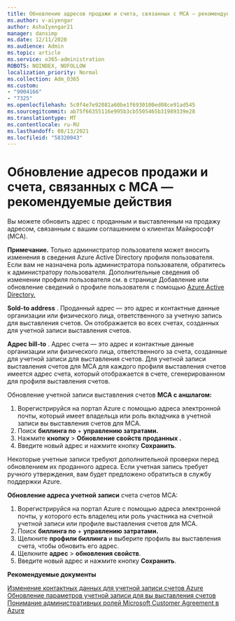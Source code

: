 ```yaml
---
title: Обновление адресов продажи и счета, связанных с MCA — рекомендуемые действия
ms.author: v-aiyengar
author: AshaIyengar21
manager: dansimp
ms.date: 12/11/2020
ms.audience: Admin
ms.topic: article
ms.service: o365-administration
ROBOTS: NOINDEX, NOFOLLOW
localization_priority: Normal
ms.collection: Adm_O365
ms.custom:
- "9004166"
- "7325"
ms.openlocfilehash: 5c0f4e7e92081a60be1f6930100ed08ce91ad545
ms.sourcegitcommit: ab75f66355116e995b3cb5505465b31989339e28
ms.translationtype: MT
ms.contentlocale: ru-RU
ms.lasthandoff: 08/13/2021
ms.locfileid: "58320043"
---
```

# <a name="update-sold-to-and-bill-to-address-associated-to-your-mca---recommended-steps"></a>Обновление адресов продажи и счета, связанных с MCA — рекомендуемые действия

Вы можете обновить адрес с проданным и выставленным на продажу адресом, связанным с вашим соглашением о клиентах Майкрософт (MCA). 

**Примечание.** Только администратор пользователя может вносить изменения в сведения Azure Active Directory профиля пользователя. Если вам не назначена роль администратора пользователя, обратитесь к администратору пользователя. Дополнительные сведения об изменении профиля пользователя см. в странице Добавление или обновление сведений о профиле пользователя с помощью [Azure Active Directory.](https://docs.microsoft.com/azure/active-directory/fundamentals/active-directory-users-profile-azure-portal)

**Sold-to address** . Проданный адрес — это адрес и контактные данные организации или физического лица, ответственного за учетную запись для выставления счетов. Он отображается во всех счетах, созданных для учетной записи выставления счетов.

**Адрес bill-to** . Адрес счета — это адрес и контактные данные организации или физического лица, ответственного за счета, созданные для учетной записи для выставления счетов. Для учетной записи выставления счетов для MCA для каждого профиля выставления счетов имеется адрес счета, который отображается в счете, сгенерированном для профиля выставления счетов.

Обновление учетной записи выставления счетов **MCA с аншлагом:**

1. Ворегистрируйся на портал Azure с помощью адреса электронной почты, который имеет владельца или роль вкладчика в учетной записи вы выставления счетов для MCA.
1. Поиск **биллинга по**  +  **управлению затратами.**
1. Нажмите **кнопку**  >  **Обновление свойств проданных .**
1. Введите новый адрес и нажмите кнопку **Сохранить**.

Некоторые учетные записи требуют дополнительной проверки перед обновлением их проданного адреса. Если учетная запись требует ручного утверждения, вам будет предложено обратиться в службу поддержки Azure.

**Обновление адреса учетной записи** счета счетов MCA: 

1. Ворегистрируйся на портал Azure с помощью адреса электронной почты, у которого есть владелец или роль участника на счетной учетной записи или профиле выставления счетов для MCA.
1. Поиск **биллинга по**  +  **управлению затратами.**
1. Щелкните **профили биллинга** и выберите профиль вы выставления счета, чтобы обновить его адрес.
1. Щелкните **адрес**  >  **обновления свойств**.
1. Введите новый адрес и нажмите кнопку **Сохранить**.

**Рекомендуемые документы**

[Изменение контактных данных для учетной записи счетов Azure](https://docs.microsoft.com/azure/cost-management-billing/manage/change-azure-account-profile)   
[Обновление параметров учетной записи для вы выставления счетов](https://docs.microsoft.com/microsoft-store/update-microsoft-store-for-business-account-settings)  
[Понимание административных ролей Microsoft Customer Agreement в Azure](https://docs.microsoft.com/azure/cost-management-billing/manage/understand-mca-roles)